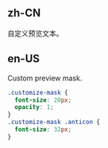 ## zh-CN

自定义预览文本。

## en-US

Custom preview mask.

```css
.customize-mask {
  font-size: 20px;
  opacity: 1;
}
.customize-mask .anticon {
  font-size: 32px;
}
```
